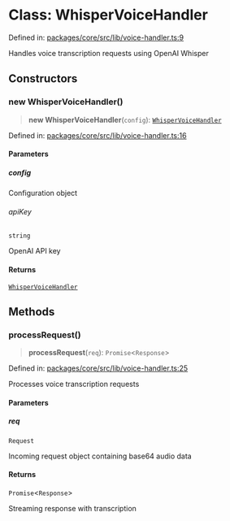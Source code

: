 # Class: WhisperVoiceHandler

Defined in: [packages/core/src/lib/voice-handler.ts:9](https://github.com/GeoDaCenter/openassistant/blob/7dec66552ed2da789768e26aca21ecb2918b5d3b/packages/core/src/lib/voice-handler.ts#L9)

Handles voice transcription requests using OpenAI Whisper

## Constructors

### new WhisperVoiceHandler()

> **new WhisperVoiceHandler**(`config`): [`WhisperVoiceHandler`](WhisperVoiceHandler.md)

Defined in: [packages/core/src/lib/voice-handler.ts:16](https://github.com/GeoDaCenter/openassistant/blob/7dec66552ed2da789768e26aca21ecb2918b5d3b/packages/core/src/lib/voice-handler.ts#L16)

#### Parameters

##### config

Configuration object

###### apiKey

`string`

OpenAI API key

#### Returns

[`WhisperVoiceHandler`](WhisperVoiceHandler.md)

## Methods

### processRequest()

> **processRequest**(`req`): `Promise`\<`Response`\>

Defined in: [packages/core/src/lib/voice-handler.ts:25](https://github.com/GeoDaCenter/openassistant/blob/7dec66552ed2da789768e26aca21ecb2918b5d3b/packages/core/src/lib/voice-handler.ts#L25)

Processes voice transcription requests

#### Parameters

##### req

`Request`

Incoming request object containing base64 audio data

#### Returns

`Promise`\<`Response`\>

Streaming response with transcription
